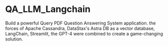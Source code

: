 # QA_LLM_Langchain
Build a powerful Query PDF Question Answering System application.  the forces of Apache Cassandra, DataStax's Astra DB  as a vector database, LangChain, Streamlit, the  GPT-4 were combined  to create a game-changing solution.
